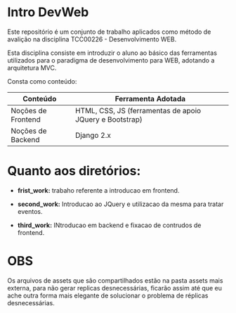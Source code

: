 # Intro DevWeb

Este repositório é um conjunto de trabalho aplicados como método de avalição na disciplina
TCC00226 - Desenvolvimento WEB.

Esta disciplina consiste em introduzir o aluno ao básico das ferramentas utilizados para 
o paradigma de desenvolvimento para WEB, adotando a arquitetura MVC.


Consta como conteúdo:

| Conteúdo  | Ferramenta Adotada |
| - | - |
| Noções de Frontend | HTML,  CSS,  JS (ferramentas de apoio JQuery e Bootstrap) |
| Noções de Backend  | Django 2.x |

# Quanto aos diretórios:

* **frist_work:** trabaho referente a introducao em frontend.

* **second_work:** Introducao ao JQuery e utilizacao da mesma para tratar eventos. 

* **third_work:** INtroducao em backend e fixacao de contrudos de frontend.

# OBS

Os arquivos de assets que são compartilhados estão na pasta assets mais externa, para não
gerar replicas desnecessárias, ficarão assim até que eu ache outra forma mais elegante 
de solucionar o problema de réplicas desnecessárias.

